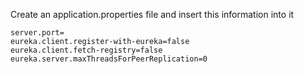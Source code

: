 Create an application.properties file and insert this information into it

```
server.port=
eureka.client.register-with-eureka=false
eureka.client.fetch-registry=false
eureka.server.maxThreadsForPeerReplication=0
```
